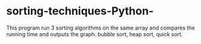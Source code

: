 # sorting-techniques-Python-
This program run 3 sorting algorithms on the same array and compares the running time and outputs the graph.
bubble sort, 
heap sort,
quick sort.
